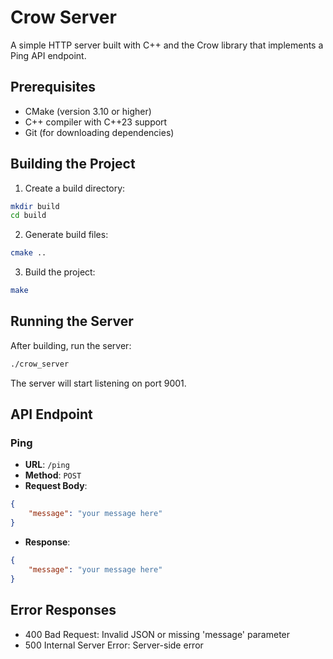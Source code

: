 # Crow Server

A simple HTTP server built with C++ and the Crow library that implements a Ping API endpoint.

## Prerequisites

- CMake (version 3.10 or higher)
- C++ compiler with C++23 support
- Git (for downloading dependencies)

## Building the Project

1. Create a build directory:
```bash
mkdir build
cd build
```

2. Generate build files:
```bash
cmake ..
```

3. Build the project:
```bash
make
```

## Running the Server

After building, run the server:
```bash
./crow_server
```

The server will start listening on port 9001.

## API Endpoint

### Ping
- **URL**: `/ping`
- **Method**: `POST`
- **Request Body**:
```json
{
    "message": "your message here"
}
```
- **Response**:
```json
{
    "message": "your message here"
}
```

## Error Responses

- 400 Bad Request: Invalid JSON or missing 'message' parameter
- 500 Internal Server Error: Server-side error 